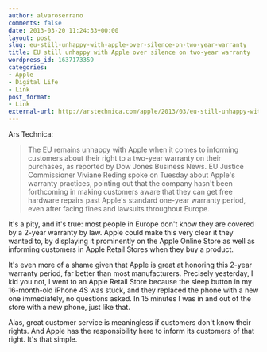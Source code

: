 ```yaml
---
author: alvaroserrano
comments: false
date: 2013-03-20 11:24:33+00:00
layout: post
slug: eu-still-unhappy-with-apple-over-silence-on-two-year-warranty
title: EU still unhappy with Apple over silence on two-year warranty
wordpress_id: 1637173359
categories:
- Apple
- Digital Life
- Link
post_format:
- Link
external-url: http://arstechnica.com/apple/2013/03/eu-still-unhappy-with-apple-over-silence-on-two-year-warranty/
---
```


Ars Technica:


<blockquote>The EU remains unhappy with Apple when it comes to informing customers about their right to a two-year warranty on their purchases, as reported by Dow Jones Business News. EU Justice Commissioner Viviane Reding spoke on Tuesday about Apple's warranty practices, pointing out that the company hasn't been forthcoming in making customers aware that they can get free hardware repairs past Apple's standard one-year warranty period, even after facing fines and lawsuits throughout Europe.</blockquote>



It's a pity, and it's true: most people in Europe don't know they are covered by a 2-year warranty by law. Apple could make this very clear it they wanted to, by displaying it prominently on the Apple Online Store as well as informing customers in Apple Retail Stores when they buy a product.

It's even more of a shame given that Apple is great at honoring this 2-year warranty period, far better than most manufacturers. Precisely yesterday, I kid you not, I went to an Apple Retail Store because the sleep button in my 16-month-old iPhone 4S was stuck, and they replaced the phone with a new one immediately, no questions asked. In 15 minutes I was in and out of the store with a new phone, just like that.

Alas, great customer service is meaningless if customers don't know their rights. And Apple has the responsibility here to inform its customers of that right. It's that simple.
